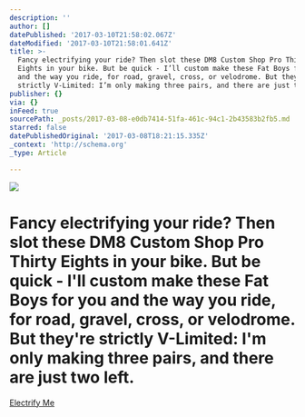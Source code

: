 ```yaml
---
description: ''
author: []
datePublished: '2017-03-10T21:58:02.067Z'
dateModified: '2017-03-10T21:58:01.641Z'
title: >-
  Fancy electrifying your ride? Then slot these DM8 Custom Shop Pro Thirty
  Eights in your bike. But be quick - I’ll custom make these Fat Boys for you
  and the way you ride, for road, gravel, cross, or velodrome. But they’re
  strictly V-Limited: I’m only making three pairs, and there are just two left.
publisher: {}
via: {}
inFeed: true
sourcePath: _posts/2017-03-08-e0db7414-51fa-461c-94c1-2b43583b2fb5.md
starred: false
datePublishedOriginal: '2017-03-08T18:21:15.335Z'
_context: 'http://schema.org'
_type: Article

---
```

![](https://the-grid-user-content.s3-us-west-2.amazonaws.com/2443ac7c-0ea3-4ad8-89fd-29a9ac57b311.jpg)

# Fancy electrifying your ride? Then slot these DM8 Custom Shop Pro Thirty Eights in your bike. But be quick - I'll custom make these Fat Boys for you and the way you ride, for road, gravel, cross, or velodrome. But they're strictly V-Limited: I'm only making three pairs, and there are just two left.
[Electrify Me][0]

[0]: http://ridefullgas.com/dm8-custom-shop-pro-thirtyeight-super-fly-boys-28mm-wide-38mm-deep-1500g-pair/